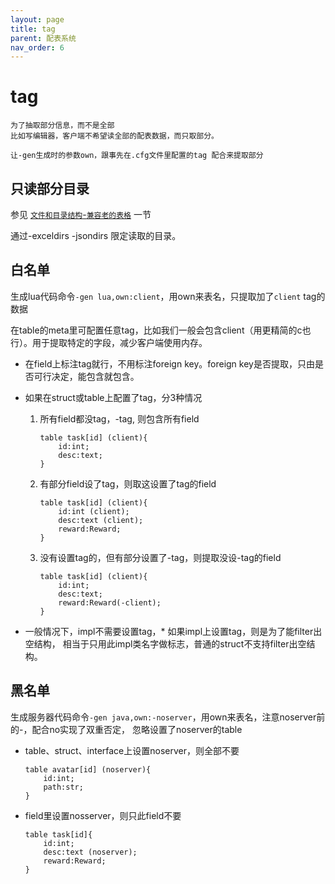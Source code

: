```yaml
---
layout: page
title: tag
parent: 配表系统
nav_order: 6
---
```



# tag

```
为了抽取部分信息，而不是全部
比如写编辑器，客户端不希望读全部的配表数据，而只取部分。

让-gen生成时的参数own，跟事先在.cfg文件里配置的tag 配合来提取部分
```

## 只读部分目录

参见 [`文件和目录结构`-`兼容老的表格`](./02.directoryStructure.html#兼容老的表格) 一节

通过-exceldirs -jsondirs 限定读取的目录。



## 白名单

生成lua代码命令`-gen lua,own:client`，用own来表名，只提取加了`client` tag的数据

在table的meta里可配置任意tag，比如我们一般会包含client（用更精简的c也行）。用于提取特定的字段，减少客户端使用内存。

- 在field上标注tag就行，不用标注foreign key。foreign key是否提取，只由是否可行决定，能包含就包含。

- 如果在struct或table上配置了tag，分3种情况
  1. 所有field都没tag，-tag, 则包含所有field
     ```
     table task[id] (client){
         id:int;
         desc:text;
     }
     ```

  2. 有部分field设了tag，则取这设置了tag的field
     ```
     table task[id] (client){
         id:int (client);
         desc:text (client);
         reward:Reward;
     }
     ```
    
  3. 没有设置tag的，但有部分设置了-tag，则提取没设-tag的field

     ```
     table task[id] (client){
         id:int;
         desc:text;
         reward:Reward(-client);
     }
     ```

- 一般情况下，impl不需要设置tag，* 如果impl上设置tag，则是为了能filter出空结构，
    相当于只用此impl类名字做标志，普通的struct不支持filter出空结构。



## 黑名单

生成服务器代码命令`-gen java,own:-noserver`，用own来表名，注意noserver前的-，配合no实现了双重否定，
忽略设置了noserver的table

- table、struct、interface上设置noserver，则全部不要
    ```
    table avatar[id] (noserver){
        id:int;
        path:str;
    }
    ```

- field里设置nosserver，则只此field不要
    ```
    table task[id]{
        id:int;
        desc:text (noserver);
        reward:Reward;
    }
    ```

